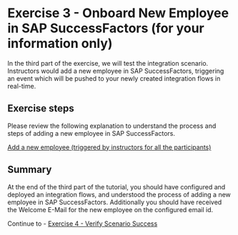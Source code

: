 # Exercise 3 - Onboard New Employee in SAP SuccessFactors (for your information only)

In the third part of the exercise, we will test the integration scenario. Instructors would add a new employee in SAP SuccessFactors, triggering an event which will be pushed to your newly created integration flows in real-time.

## Exercise steps

Please review the following explanation to understand the process and steps of adding a new employee in SAP SuccessFactors.

[Add a new employee (triggered by instructors for all the participants)](ex31)

## Summary

At the end of the third part of the tutorial, you should have configured and deployed an integration flows, and understood the process of adding a new employee in SAP SuccessFactors. Additionally you should have received the Welcome E-Mail for the new employee on the configured email id.

Continue to - [Exercise 4 - Verify Scenario Success](/exercises/ex4/README.md)
